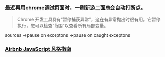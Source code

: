 ### 最近再用chrome调试页面时，一刷新游二面总会自动打断点。

> Chrome 开发工具具有“暂停捕获异常”，这在有异常抛出时很有用。它暂停执行，您可以检查“范围”以查看所有局部变量。

 sources ->pause on exceptons ->pause on caught exceptons

### [Airbnb JavaScript 风格指南](https://github.com/lin-123/javascript)
